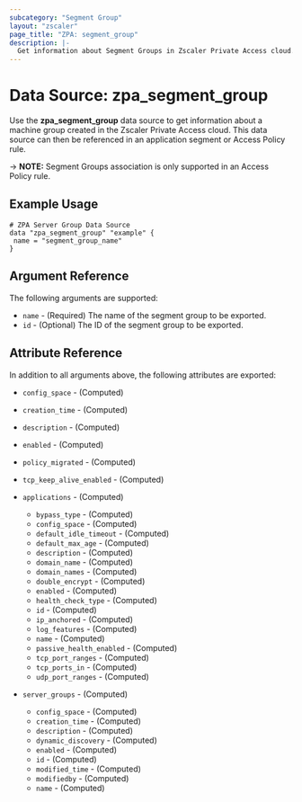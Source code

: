 ```yaml
---
subcategory: "Segment Group"
layout: "zscaler"
page_title: "ZPA: segment_group"
description: |-
  Get information about Segment Groups in Zscaler Private Access cloud.
---
```


# Data Source: zpa_segment_group

Use the **zpa_segment_group** data source to get information about a machine group created in the Zscaler Private Access cloud. This data source can then be referenced in an application segment or Access Policy rule.

-> **NOTE:** Segment Groups association is only supported in an Access Policy rule.

## Example Usage

```hcl
# ZPA Server Group Data Source
data "zpa_segment_group" "example" {
 name = "segment_group_name"
}
```

## Argument Reference

The following arguments are supported:

* `name` - (Required) The name of the segment group to be exported.
* `id` - (Optional) The ID of the segment group to be exported.

## Attribute Reference

In addition to all arguments above, the following attributes are exported:

* `config_space` - (Computed)
* `creation_time` - (Computed)
* `description` - (Computed)
* `enabled` - (Computed)
* `policy_migrated` - (Computed)
* `tcp_keep_alive_enabled` - (Computed)

* `applications` - (Computed)
  * `bypass_type` - (Computed)
  * `config_space` - (Computed)
  * `default_idle_timeout` - (Computed)
  * `default_max_age` - (Computed)
  * `description` - (Computed)
  * `domain_name` - (Computed)
  * `domain_names`  - (Computed)
  * `double_encrypt` - (Computed)
  * `enabled` - (Computed)
  * `health_check_type` - (Computed)
  * `id` - (Computed)
  * `ip_anchored` - (Computed)
  * `log_features` - (Computed)
  * `name` - (Computed)
  * `passive_health_enabled` - (Computed)
  * `tcp_port_ranges` - (Computed)
  * `tcp_ports_in`  - (Computed)
  * `udp_port_ranges` - (Computed)

* `server_groups` - (Computed)
  * `config_space` - (Computed)
  * `creation_time` - (Computed)
  * `description` - (Computed)
  * `dynamic_discovery` - (Computed)
  * `enabled` - (Computed)
  * `id` - (Computed)
  * `modified_time` - (Computed)
  * `modifiedby` - (Computed)
  * `name` - (Computed)
